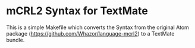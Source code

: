 # mCRL2 Syntax for TextMate

This is a simple Makefile which converts the Syntax from the original Atom package (https://github.com/Whazor/language-mcrl2) to a TextMate bundle.
